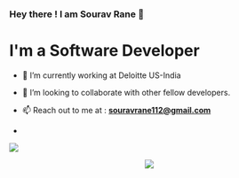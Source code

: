 ### Hey there ! I am Sourav Rane 👋

<h1 align="left">I'm a Software Developer</h1>

- 🔭 I’m currently working at Deloitte US-India

- 👯 I’m looking to collaborate with other fellow developers.

- 📫 Reach out to me at : **souravrane112@gmail.com**
- 
<a href="https://github.com/souravrane/github-profile-views-counter">
    <img src="https://komarev.com/ghpvc/?username=souravrane">
</a>

<p align="center">
<a href="https://www.linkedin.com/in/sourav-rane-57604a119/" target="blank"><img src="https://img.icons8.com/cute-clipart/30/000000/linkedin.png"/></a>
</p>


